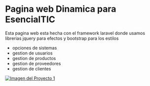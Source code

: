 
# Pagina web Dinamica para EsencialTIC

Esta pagina web esta hecha con el framework laravel donde usamos librerias jquery para efectos y bootstrap para los estilos
- opciones de sistemas
- gestion de usuarios
- gestion de productos
- gestion de proveedores
- gestion de clientes

[![Imagen del Proyecto 1](https://sergiorios.com.ar/img/webdinamicaesencialtic.png)](https://github.com/sergioriosar/webdinamicaesencialtic)

